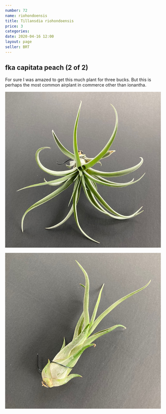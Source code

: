 ```yaml
---
number: 72
name: riohondoensis
title: Tillansdia riohondoensis
price: 3
categories: 
date: 2020-04-16 12:00
layout: page
seller: BRT
---
```

## fka capitata peach (2 of 2)

For sure I was amazed to get this much plant for three bucks. But this is perhaps the most common airplant in commerce other than ionantha.

!["Tillandsia riohondoensis"](/i/IMG_0108.jpeg "Tillandsia riohondoensis")

!["Tillandsia riohondoensis"](/i/IMG_0109.jpeg "Tillandsia riohondoensis")
